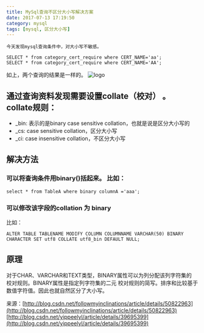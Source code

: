 ```yaml
---
title: MySql查询不区分大小写解决方案
date: 2017-07-13 17:19:50
category: mysql
tags: [mysql, 区分大小写]
---
```

    今天发现mysql查询条件中，对大小写不敏感。
```mysql
SELECT * from category_cert_require where CERT_NAME='aa';
SELECT * from category_cert_require where CERT_NAME='AA';
```
如上，两个查询的结果是一样的。
![logo](LERBY1SAEWYDWPT.png)

## 通过查询资料发现需要设置collate（校对） 。 collate规则：
* _bin: 表示的是binary case sensitive collation，也就是说是区分大小写的
* _cs: case sensitive collation，区分大小写
* _ci: case insensitive collation，不区分大小写

## 解决方法
### 可以将查询条件用binary()括起来。  比如：
```mysql
select * from TableA where binary columnA ='aaa';
```
### 可以修改该字段的collation 为 binary
比如：
```mysql
ALTER TABLE TABLENAME MODIFY COLUMN COLUMNNAME VARCHAR(50) BINARY CHARACTER SET utf8 COLLATE utf8_bin DEFAULT NULL;
```
## 原理
对于CHAR、VARCHAR和TEXT类型，BINARY属性可以为列分配该列字符集的 校对规则。BINARY属性是指定列字符集的二元 校对规则的简写。排序和比较基于数值字符值。因此也就自然区分了大小写。

来源：[http://blog.csdn.net/followmyinclinations/article/details/50822963](http://blog.csdn.net/followmyinclinations/article/details/50822963)
[http://blog.csdn.net/yippeelyl/article/details/39695399](http://blog.csdn.net/yippeelyl/article/details/39695399)

